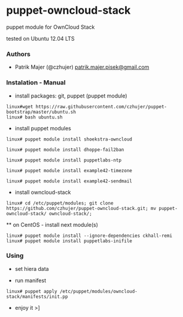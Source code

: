 # puppet-owncloud-stack
puppet module for OwnCloud Stack

tested on Ubuntu 12.04 LTS

### Authors

* Patrik Majer (@czhujer) <patrik.majer.pisek@gmail.com>

### Instalation - Manual

* install packages: git, puppet (puppet module)

```
linux#wget https://raw.githubusercontent.com/czhujer/puppet-bootstrap/master/ubuntu.sh
linux# bash ubuntu.sh
```

* install puppet modules

```
linux# puppet module install shoekstra-owncloud
```

```
linux# puppet module install dhoppe-fail2ban
```

```
linux# puppet module install puppetlabs-ntp
```

```
linux# puppet module install example42-timezone
```

```
linux# puppet module install example42-sendmail
```

* install owncloud-stack

```
linux# cd /etc/puppet/modules; git clone https://github.com/czhujer/puppet-owncloud-stack.git; mv puppet-owncloud-stack/ owncloud-stack/;
```

** on CentOS - install next module(s)

```
linux# puppet module install --ignore-dependencies ckhall-remi
linux# puppet module install puppetlabs-inifile
```

### Using

* set hiera data

* run manifest

```
linux# puppet apply /etc/puppet/modules/owncloud-stack/manifests/init.pp
```

* enjoy it >]

